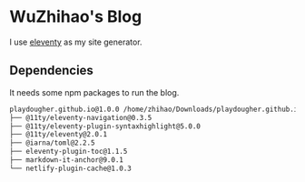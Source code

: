 # WuZhihao's Blog

I use [eleventy](https://www.11ty.dev/) as my site generator.

## Dependencies

It needs some npm packages to run the blog.
```sh
playdougher.github.io@1.0.0 /home/zhihao/Downloads/playdougher.github.io
├── @11ty/eleventy-navigation@0.3.5
├── @11ty/eleventy-plugin-syntaxhighlight@5.0.0
├── @11ty/eleventy@2.0.1
├── @iarna/toml@2.2.5
├── eleventy-plugin-toc@1.1.5
├── markdown-it-anchor@9.0.1
└── netlify-plugin-cache@1.0.3
```

